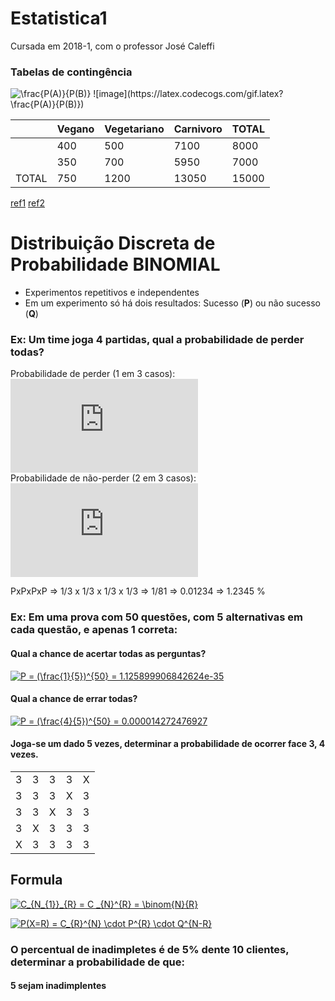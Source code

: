 # Estatistica1
Cursada em 2018-1, com o professor José Caleffi

### Tabelas de contingência 

<img src="https://latex.codecogs.com/gif.latex?\frac{P(A)}{P(B)}" title="\frac{P(A)}{P(B)}" />
![image](https://latex.codecogs.com/gif.latex?\frac{P(A)}{P(B)})

|       | Vegano | Vegetariano | Carnivoro | TOTAL |
|-------|--------|-------------|-----------|-------|
|       | 400    | 500         | 7100      | 8000  |
|       | 350    | 700         | 5950      | 7000  |
| TOTAL | 750    | 1200        | 13050     | 15000 |


[ref1](https://github.com/STAT545-UBC/Discussion/issues/102)
[ref2](https://github.com/github/markup/issues/897)


# Distribuição Discreta de Probabilidade BINOMIAL 

- Experimentos repetitivos e independentes
- Em um experimento só há dois resultados: Sucesso (**P**) ou não sucesso (**Q**)

### Ex: Um time joga 4 partidas, qual a probabilidade de perder todas?

Probabilidade de perder (1 em 3 casos):  
![1/3](https://latex.codecogs.com/gif.latex?P%20%3D%20%5Cfrac%7B1%7D%7B3%7D)  
Probabilidade de não-perder (2 em 3 casos):  
![2/3](https://latex.codecogs.com/gif.latex?Q%20%3D%20%5Cfrac%7B2%7D%7B3%7D)

PxPxPxP => 1/3 x 1/3 x 1/3 x 1/3  => 1/81 => 0.01234 => 1.2345 %

### Ex: Em uma prova com 50 questões, com 5 alternativas em cada questão, e apenas 1 correta:
#### Qual a chance de acertar todas as perguntas?

<a href="https://www.codecogs.com/eqnedit.php?latex=P&space;=&space;(\frac{1}{5})^{50}&space;=&space;1.125899906842624e-35" target="_blank"><img src="https://latex.codecogs.com/gif.latex?P&space;=&space;(\frac{1}{5})^{50}&space;=&space;1.125899906842624e-35" title="P = (\frac{1}{5})^{50} = 1.125899906842624e-35" /></a>

#### Qual a chance de errar todas?
<a href="https://www.codecogs.com/eqnedit.php?latex=P&space;=&space;(\frac{4}{5})^{50}&space;=&space;0.000014272476927" target="_blank"><img src="https://latex.codecogs.com/gif.latex?P&space;=&space;(\frac{4}{5})^{50}&space;=&space;0.000014272476927" title="P = (\frac{4}{5})^{50} = 0.000014272476927" /></a>

#### Joga-se um dado 5 vezes, determinar a probabilidade de ocorrer face 3, 4 vezes.
|   |   |   |   |   |
|---|---|---|---|---|
| 3 | 3 | 3 | 3 | X |
| 3 | 3 | 3 | X | 3 |
| 3 | 3 | X | 3 | 3 |
| 3 | X | 3 | 3 | 3 |
| X | 3 | 3 | 3 | 3 |

## Formula 
<a href="https://www.codecogs.com/eqnedit.php?latex=C_{N_{1}}_{R}&space;=&space;C&space;_{N}^{R}&space;=&space;\binom{N}{R}" target="_blank"><img src="https://latex.codecogs.com/gif.latex?C_{N_{1}}_{R}&space;=&space;C&space;_{N}^{R}&space;=&space;\binom{N}{R}" title="C_{N_{1}}_{R} = C _{N}^{R} = \binom{N}{R}" /></a>

<a href="https://www.codecogs.com/eqnedit.php?latex=P(X=R)&space;=&space;C_{R}^{N}&space;\cdot&space;P^{R}&space;\cdot&space;Q^{N-R}" target="_blank"><img src="https://latex.codecogs.com/gif.latex?P(X=R)&space;=&space;C_{R}^{N}&space;\cdot&space;P^{R}&space;\cdot&space;Q^{N-R}" title="P(X=R) = C_{R}^{N} \cdot P^{R} \cdot Q^{N-R}" /></a>

### O percentual de inadimpletes é de 5% dente 10 clientes, determinar a probabilidade de que:
#### 5 sejam inadimplentes
